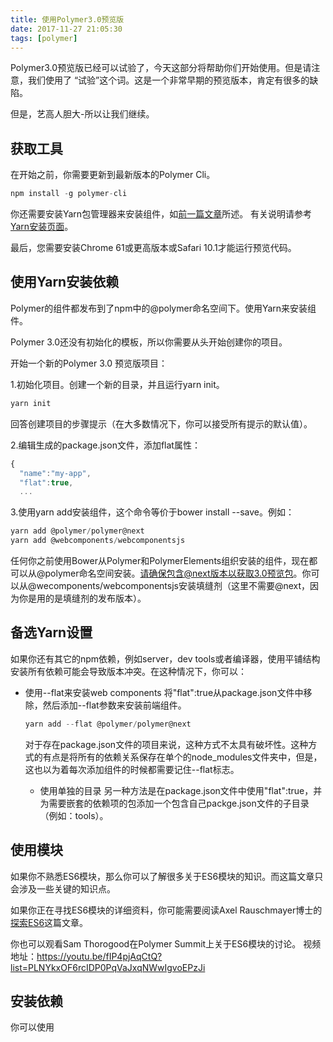```yaml
---
title: 使用Polymer3.0预览版
date: 2017-11-27 21:05:30
tags: [polymer]
---
```


Polymer3.0预览版已经可以试验了，今天这部分将帮助你们开始使用。但是请注意，我们使用了
“试验”这个词。这是一个非常早期的预览版本，肯定有很多的缺陷。

但是，艺高人胆大-所以让我们继续。

## 获取工具
在开始之前，你需要更新到最新版本的Polymer Cli。
```js
npm install -g polymer-cli
```

你还需要安装Yarn包管理器来安装组件，如[前一篇文章](/2017/11/15/polymer3-preview/)所述。
有关说明请参考[Yarn安装页面](https://yarnpkg.com/en/docs/install)。

最后，您需要安装Chrome 61或更高版本或Safari 10.1才能运行预览代码。

## 使用Yarn安装依赖
Polymer的组件都发布到了npm中的@polymer命名空间下。使用Yarn来安装组件。

Polymer 3.0还没有初始化的模板，所以你需要从头开始创建你的项目。

开始一个新的Polymer 3.0 预览版项目：

1.初始化项目。创建一个新的目录，并且运行yarn init。
```js
yarn init
```
回答创建项目的步骤提示（在大多数情况下，你可以接受所有提示的默认值）。

2.编辑生成的package.json文件，添加flat属性：
```js
{
  "name":"my-app",
  "flat":true,
  ...
```

3.使用yarn add安装组件，这个命令等价于bower install --save。例如：
```js
yarn add @polymer/polymer@next
yarn add @webcomponents/webcomponentsjs
```
任何你之前使用Bower从Polymer和PolymerElements组织安装的组件，现在都可以从@polymer命名空间安装。请确保包含@next版本以获取3.0预览包。你可以从@wecomponents/webcomponentsjs安装填缝剂（这里不需要@next，因为你是用的是填缝剂的发布版本）。

## 备选Yarn设置

如果你还有其它的npm依赖，例如server，dev tools或者编译器，使用平铺结构安装所有依赖可能会导致版本冲突。在这种情况下，你可以：
* 使用--flat来安装web components
  将"flat":true从package.json文件中移除，然后添加--flat参数来安装前端组件。
  ```js
  yarn add --flat @polymer/polymer@next
  ```
  对于存在package.json文件的项目来说，这种方式不太具有破坏性。这种方式的有点是将所有的依赖关系保存在单个的node_modules文件夹中，但是，这也以为着每次添加组件的时候都需要记住--flat标志。

  * 使用单独的目录
    另一种方法是在package.json文件中使用"flat":true，并为需要嵌套的依赖项的包添加一个包含自己packge.json文件的子目录（例如：tools）。

## 使用模块
如果你不熟悉ES6模块，那么你可以了解很多关于ES6模块的知识。而这篇文章只会涉及一些关键的知识点。

如果你正在寻找ES6模块的详细资料，你可能需要阅读Axel Rauschmayer博士的[探索ES6](http://exploringjs.com/es6/ch_modules.html)这篇文章。

你也可以观看Sam Thorogood在Polymer Summit上关于ES6模块的讨论。
视频地址：https://youtu.be/fIP4pjAqCtQ?list=PLNYkxOF6rcIDP0PqVaJxqNWwIgvoEPzJi

## 安装依赖
你可以使用<script type="module">来导入HTML 模块。例如，你的index.html可能如下所示：
```html
<!doctype html>
<html>
  <head>
    <!-- Load polyfills. Same as 2.x, except for the path -->
    <script
        src="node_modules/@webcomponents/webcomponentsjs/webcomponents-loader.js">
    </script>

    <!-- Import the my-app element's module. -->
    <script type="module" src="src/my-app.js"></script>
  </head>
  <body>
    <my-app></my-app>
  </body>
</html>
```
在模块内部，你可以使用import语句导入一个模块：
```js
import {Element as PolymerElement}
    from "../node_modules/@polymer/polymer/polymer-element.js"
```

和Bower依赖关系一样，可重用的元素不应该在路径中包含node_modules（例如../@polymer/polymer/polymer-element.js）。

关于模块导入，有几个重要的事情需要注意：
* 像HTML导入一样，导入必须使用路径，而不是模块名。
* 导入的路径必须以"./","../"或者"/"开头。
* 导入语句只能在模块内部使用（即使用<script type="module">加载的外部文件或者内联脚本）。
* 模块始终以严格模式运行。

有集中形式的导入声明。在大多数情况下，元素模块注册一个元素，但是不导出任何符号，所以你可以使用这个简单的导入语句：
```js
import "../@polymer/paper-button/paper-button.js"
```

对于行为，你通常会明确导入的行为：
```js
import {IronResizableBehavior}
    from "../@polymer/iron-resizable-behavior/iron-resizable-behavior.js"
```

对于导出了多个成员的Async等工具模块，你可以导入单个的成员也可以导入整个模块：
```js
import * as Async from "../@polymer/polymer/lib/utils/async.js"

Async.microTask.run(callback);
```

不同的模块结构不同，直到我们的3.0的API文档发布之前，你可能需要查看源代码来确定给定模块的导出内容。

## 动态导入（还不完全）

有一个使用import()操作来动态导入模块的规范，但是还没用正式发布。这个操作的行为像一个函数，并返回一个Pormise对象：
```js
import('my-view1.js').then((MyView1) => {
  console.log("MyView1 loaded");
}).catch((reason) => {
  console.log("MyView1 failed to load", reason);
});
```

目前的Polymer CLI工具不支持转换动态导入，所以你现在还不能使用像PRPL这样的延迟加载模式。在产品发布之前，我们将努力增加对Polymer CLI和相关工具的动态导入支持。

如果您正在使用像Webpack这样的工具来使用自定义的构建设置，那么您现在可以使用动态导入，但这不在今天的文章范围之内。

## 定义元素
不是在HTML导入中定义元素，你将使用ES6模块来定义元素。除了你正在编写的js文件而不是html文件这个明显的区别之外，新格式有3个主要区别：
* 导入使用ES6的导入语法，而不是<link rel="import">
* 模板的定义通过提供的template的ge方法返回一个字符串，而不是<dom-module>和<template>元素。
* 使用export导出模块内部的成员，而不是全局定义（例如：当定义行为或者混合）

例子：
my-app.js
```js
// Element is the same as Polymer.Element in 2.x
// Modules give you the freedom to rename the members that you import
import {Element as PolymerElement}
    from '../node_modules/@polymer/polymer/polymer-element.js';

// Added "export" to export the MyApp symbol from the module
export class MyApp extends PolymerElement {

  // Define a string template instead of a `<template>` element.
  static get template() {
    return `<div>This is my [[name]] app.</div>`
  }

  constructor() {
    super();
    this.name = '3.0 preview';
  }

  // properties, observers, etc. are identical to 2.x
  static get properties() {
    name: {
      Type: String
    }
  }
}

customElements.define('my-app', MyApp);
```
正如你所看到的一样，除了上面列出的改变，其它的地方几乎和2.X的一样。到目前为止，对于2.X的API的改变都和动态导入有关。特别是不再支持Polymer.importHref函数。这将被ES6的动态导入所代替。

对于一个重用元素，Polymer元素类的导入将省略node_modules文件夹：
```js
import {Element as PolymerElement}
    from '../@polymer/polymer/polymer-element.js';
```

## 预览项目
预览或测试项目时使用新的--npm标志。

```js
polymer serve --npm
polymer test --npm
```
这个标志告诉devserver从node_modules而不是bower_components加载组件，并在package.json而不是bower.json中查找软件包名称。

确保你在Safari 10.1或Chrome 61或更高版本中加载你的项目。此时，CLI不会对模块进行任何转换，因此3.0仅适用于具有本机模块支持的浏览器。

## 升级现有项目
Polymer Modulizer工具将Polymer 2.x项目升级到Polymer 3.0的npm和ES6模块格式。这个工具处于非常早期的状态。有几个已知的问题应该在接下来的几周内解决。所以，如果遇到问题，不要担心 - 我们正在积极努力使其尽可能地易于使用。

原文地址：https://www.polymer-project.org/blog/2017-08-23-hands-on-30-preview.html